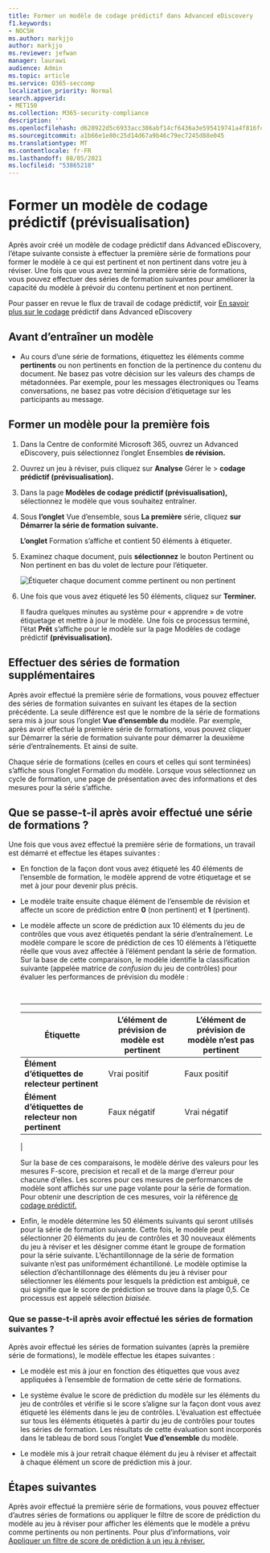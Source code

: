 ```yaml
---
title: Former un modèle de codage prédictif dans Advanced eDiscovery
f1.keywords:
- NOCSH
ms.author: markjjo
author: markjjo
ms.reviewer: jefwan
manager: laurawi
audience: Admin
ms.topic: article
ms.service: O365-seccomp
localization_priority: Normal
search.appverid:
- MET150
ms.collection: M365-security-compliance
description: ''
ms.openlocfilehash: d628922d5c6933acc386abf14cf6436a3e595419741a4f816fc374b0570b4a73
ms.sourcegitcommit: a1b66e1e80c25d14d67a9b46c79ec7245d88e045
ms.translationtype: MT
ms.contentlocale: fr-FR
ms.lasthandoff: 08/05/2021
ms.locfileid: "53865218"
---
```

# <a name="train-a-predictive-coding-model-preview"></a>Former un modèle de codage prédictif (prévisualisation)

Après avoir créé un modèle de codage prédictif dans Advanced eDiscovery, l’étape suivante consiste à effectuer la première série de formations pour former le modèle à ce qui est pertinent et non pertinent dans votre jeu à réviser. Une fois que vous avez terminé la première série de formations, vous pouvez effectuer des séries de formation suivantes pour améliorer la capacité du modèle à prévoir du contenu pertinent et non pertinent.

Pour passer en revue le flux de travail de codage prédictif, voir [En savoir plus sur le codage](predictive-coding-overview.md#the-predictive-coding-workflow) prédictif dans Advanced eDiscovery

## <a name="before-you-train-a-model"></a>Avant d’entraîner un modèle

- Au cours d’une série  de formations, étiquettez les éléments comme **pertinents** ou non pertinents en fonction de la pertinence du contenu du document. Ne basez pas votre décision sur les valeurs des champs de métadonnées. Par exemple, pour les messages électroniques ou Teams conversations, ne basez pas votre décision d’étiquetage sur les participants au message.

## <a name="train-a-model-for-the-first-time"></a>Former un modèle pour la première fois

1. Dans la Centre de conformité Microsoft 365, ouvrez un Advanced eDiscovery, puis sélectionnez l’onglet Ensembles **de révision.**

2. Ouvrez un jeu à réviser, puis cliquez sur **Analyse** Gérer le  >  **codage prédictif (prévisualisation).**

3. Dans la page **Modèles de codage prédictif (prévisualisation),** sélectionnez le modèle que vous souhaitez entraîner.

4. Sous **l’onglet** Vue d’ensemble, sous **La première** série, cliquez **sur Démarrer la série de formation suivante.**

   **L’onglet** Formation s’affiche et contient 50 éléments à étiqueter.

5. Examinez chaque document, puis  **sélectionnez** le bouton Pertinent ou Non pertinent en bas du volet de lecture pour l’étiqueter.

   ![Étiqueter chaque document comme pertinent ou non pertinent](..\media\TrainModel1.png)

6. Une fois que vous avez étiqueté les 50 éléments, cliquez sur **Terminer.**

    Il faudra quelques minutes au système pour « apprendre » de votre étiquetage et mettre à jour le modèle. Une fois ce processus terminé, l’état **Prêt** s’affiche pour le modèle sur la page Modèles de codage prédictif **(prévisualisation).**

## <a name="perform-additional-training-rounds"></a>Effectuer des séries de formation supplémentaires

Après avoir effectué la première série de formations, vous pouvez effectuer des séries de formation suivantes en suivant les étapes de la section précédente. La seule différence est que le nombre de la série de formations sera mis à jour sous l’onglet **Vue d’ensemble du** modèle. Par exemple, après avoir effectué la première  série de formations, vous pouvez cliquer sur Démarrer la série de formation suivante pour démarrer la deuxième série d’entraînements. Et ainsi de suite.

Chaque série de formations (celles en cours et celles qui  sont terminées) s’affiche sous l’onglet Formation du modèle. Lorsque vous sélectionnez un cycle de formation, une page de présentation avec des informations et des mesures pour la série s’affiche.

## <a name="what-happens-after-you-perform-a-training-round"></a>Que se passe-t-il après avoir effectué une série de formations ?

Une fois que vous avez effectué la première série de formations, un travail est démarré et effectue les étapes suivantes :

- En fonction de la façon dont vous avez étiqueté les 40 éléments de l’ensemble de formation, le modèle apprend de votre étiquetage et se met à jour pour devenir plus précis.

- Le modèle traite ensuite chaque élément de l’ensemble de révision et affecte un score de prédiction entre **0** (non pertinent) et **1** (pertinent).

- Le modèle affecte un score de prédiction aux 10 éléments du jeu de contrôles que vous avez étiquetés pendant la série d’entraînement. Le modèle compare le score de prédiction de ces 10 éléments à l’étiquette réelle que vous avez affectée à l’élément pendant la série de formation. Sur la base de cette comparaison, le modèle identifie la classification suivante (appelée matrice de *confusion* du jeu de contrôles) pour évaluer les performances de prévision du modèle :

  <br>

  ****

  |Étiquette|L’élément de prévision de modèle est pertinent|L’élément de prévision de modèle n’est pas pertinent|
  |---|---|---|
  |**Élément d’étiquettes de relecteur pertinent**|Vrai positif|Faux positif|
  |**Élément d’étiquettes de relecteur non pertinent**|Faux négatif|Vrai négatif|
  |

  Sur la base de ces comparaisons, le modèle dérive des valeurs pour les mesures F-score, precision et recall et de la marge d’erreur pour chacune d’elles. Les scores pour ces mesures de performances de modèle sont affichés sur une page volante pour la série de formation. Pour obtenir une description de ces mesures, voir la référence [de codage prédictif.](predictive-coding-reference.md)

- Enfin, le modèle détermine les 50 éléments suivants qui seront utilisés pour la série de formation suivante. Cette fois, le modèle peut sélectionner 20 éléments du jeu de contrôles et 30 nouveaux éléments du jeu à réviser et les désigner comme étant le groupe de formation pour la série suivante. L’échantillonnage de la série de formation suivante n’est pas uniformément échantilloné. Le modèle optimise la sélection d’échantillonnage des éléments du jeu à réviser pour sélectionner les éléments pour lesquels la prédiction est ambiguë, ce qui signifie que le score de prédiction se trouve dans la plage 0,5. Ce processus est appelé sélection *biaisée.*

### <a name="what-happens-after-you-perform-subsequent-training-rounds"></a>Que se passe-t-il après avoir effectué les séries de formation suivantes ?

Après avoir effectué les séries de formation suivantes (après la première série de formations), le modèle effectue les étapes suivantes :

- Le modèle est mis à jour en fonction des étiquettes que vous avez appliquées à l’ensemble de formation de cette série de formations.

- Le système évalue le score de prédiction du modèle sur les éléments du jeu de contrôles et vérifie si le score s’aligne sur la façon dont vous avez étiqueté les éléments dans le jeu de contrôles. L’évaluation est effectuée sur tous les éléments étiquetés à partir du jeu de contrôles pour toutes les séries de formation. Les résultats de cette évaluation sont incorporés dans le tableau de bord sous l’onglet **Vue d’ensemble** du modèle.

- Le modèle mis à jour retrait chaque élément du jeu à réviser et affectait à chaque élément un score de prédiction mis à jour.

## <a name="next-steps"></a>Étapes suivantes

Après avoir effectué la première série de formations, vous pouvez effectuer d’autres séries de formations ou appliquer le filtre de score de prédiction du modèle au jeu à réviser pour afficher les éléments que le modèle a prévu comme pertinents ou non pertinents. Pour plus d’informations, voir [Appliquer un filtre de score de prédiction à un jeu à réviser.](predictive-coding-apply-prediction-filter.md)
